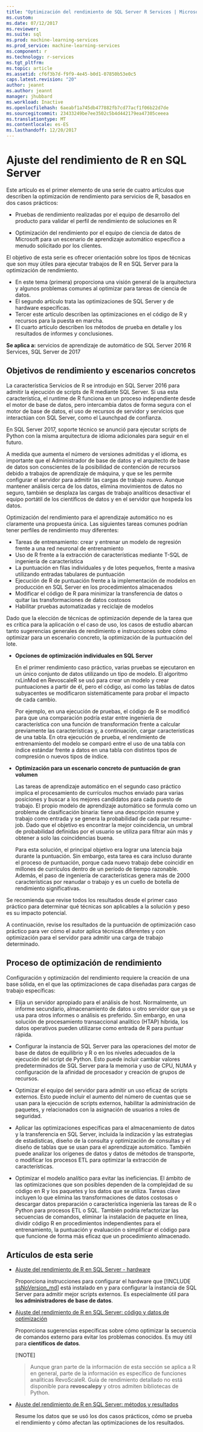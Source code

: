 ```yaml
---
title: "Optimización del rendimiento de SQL Server R Services | Microsoft Docs"
ms.custom: 
ms.date: 07/12/2017
ms.reviewer: 
ms.suite: sql
ms.prod: machine-learning-services
ms.prod_service: machine-learning-services
ms.component: r
ms.technology: r-services
ms.tgt_pltfrm: 
ms.topic: article
ms.assetid: cf6f3b7d-f9f9-4e45-b0d1-07850b53e0c5
caps.latest.revision: "20"
author: jeannt
ms.author: jeannt
manager: jhubbard
ms.workload: Inactive
ms.openlocfilehash: 6aeabf1a745db477882fb7cd77acf1f06b22d7de
ms.sourcegitcommit: 23433249be7ee3502c5b4d442179ea47305ceeea
ms.translationtype: MT
ms.contentlocale: es-ES
ms.lasthandoff: 12/20/2017
---
```

# <a name="performance-tuning-for-r-in-sql-server"></a>Ajuste del rendimiento de R en SQL Server

Este artículo es el primer elemento de una serie de cuatro artículos que describen la optimización de rendimiento para servicios de R, basados en dos casos prácticos:

- Pruebas de rendimiento realizadas por el equipo de desarrollo del producto para validar el perfil de rendimiento de soluciones en R

- Optimización del rendimiento por el equipo de ciencia de datos de Microsoft para un escenario de aprendizaje automático específico a menudo solicitado por los clientes.

El objetivo de esta serie es ofrecer orientación sobre los tipos de técnicas que son muy útiles para ejecutar trabajos de R en SQL Server para la optimización de rendimiento.

+ En este tema (primera) proporciona una visión general de la arquitectura y algunos problemas comunes al optimizar para tareas de ciencia de datos.
+ El segundo artículo trata las optimizaciones de SQL Server y de hardware específicas.
+ Tercer este artículo describen las optimizaciones en el código de R y recursos para la puesta en marcha.
+ El cuarto artículo describen los métodos de prueba en detalle y los resultados de informes y conclusiones.

**Se aplica a:** servicios de aprendizaje de automático de SQL Server 2016 R Services, SQL Server de 2017

## <a name="performance-goals-and-targeted-scenarios"></a>Objetivos de rendimiento y escenarios concretos

La característica Servicios de R se introdujo en SQL Server 2016 para admitir la ejecución de scripts de R mediante SQL Server. Si usa esta característica, el runtime de R funciona en un proceso independiente desde el motor de base de datos, pero intercambia datos de forma segura con el motor de base de datos, el uso de recursos de servidor y servicios que interactúan con SQL Server, como el Launchpad de confianza.

En SQL Server 2017, soporte técnico se anunció para ejecutar scripts de Python con la misma arquitectura de idioma adicionales para seguir en el futuro.

A medida que aumenta el número de versiones admitidas y el idioma, es importante que el Administrador de base de datos y el arquitecto de base de datos son conscientes de la posibilidad de contención de recursos debido a trabajos de aprendizaje de máquina, y que se les permite configurar el servidor para admitir las cargas de trabajo nuevo. Aunque mantener análisis cerca de los datos, elimina movimientos de datos no seguro, también se desplaza las cargas de trabajo analíticos desactivar el equipo portátil de los científicos de datos y en el servidor que hospeda los datos.

Optimización del rendimiento para el aprendizaje automático no es claramente una propuesta única. Las siguientes tareas comunes podrían tener perfiles de rendimiento muy diferentes:

- Tareas de entrenamiento: crear y entrenar un modelo de regresión frente a una red neuronal de entrenamiento
- Uso de R frente a la extracción de características mediante T-SQL de ingeniería de característica
- La puntuación en filas individuales y de lotes pequeños, frente a masiva utilizando entradas tabulares de puntuación
- Ejecución de R de puntuación frente a la implementación de modelos en producción en SQL Server en los procedimientos almacenados
- Modificar el código de R para minimizar la transferencia de datos o quitar las transformaciones de datos costosos
- Habilitar pruebas automatizadas y reciclaje de modelos

Dado que la elección de técnicas de optimización depende de la tarea que es crítica para la aplicación o el caso de uso, los casos de estudio abarcan tanto sugerencias generales de rendimiento e instrucciones sobre cómo optimizar para un escenario concreto, la optimización de la puntuación del lote.

+ **Opciones de optimización individuales en SQL Server**

    En el primer rendimiento caso práctico, varias pruebas se ejecutaron en un único conjunto de datos utilizando un tipo de modelo. El algoritmo rxLinMod en RevoscaleR se usó para crear un modelo y crear puntuaciones a partir de él, pero el código, así como las tablas de datos subyacentes se modificaron sistemáticamente para probar el impacto de cada cambio.

    Por ejemplo, en una ejecución de pruebas, el código de R se modificó para que una comparación podría estar entre ingeniería de característica con una función de transformación frente a calcular previamente las características y, a continuación, cargar características de una tabla. En otra ejecución de prueba, el rendimiento de entrenamiento del modelo se comparó entre el uso de una tabla con índice estándar frente a datos en una tabla con distintos tipos de compresión o nuevos tipos de índice.

+ **Optimización para un escenario concreto de puntuación de gran volumen**

    Las tareas de aprendizaje automático en el segundo caso práctico implica el procesamiento de currículos muchos enviado para varias posiciones y buscar a los mejores candidatos para cada puesto de trabajo. El propio modelo de aprendizaje automático se formula como un problema de clasificación binaria: tiene una descripción resume y trabajo como entrada y se genera la probabilidad de cada par resume-job. Dado que el objetivo es encontrar la mejor coincidencia, un umbral de probabilidad definidas por el usuario se utiliza para filtrar aún más y obtener a solo las coincidencias buena.

    Para esta solución, el principal objetivo era lograr una latencia baja durante la puntuación. Sin embargo, esta tarea es cara incluso durante el proceso de puntuación, porque cada nuevo trabajo debe coincidir en millones de currículos dentro de un período de tiempo razonable. Además, el paso de ingeniería de características genera más de 2000 características por reanudar o trabajo y es un cuello de botella de rendimiento significativas.

Se recomienda que revise todos los resultados desde el primer caso práctico para determinar qué técnicas son aplicables a la solución y peso es su impacto potencial.

A continuación, revise los resultados de la puntuación de optimización caso práctico para ver cómo el autor aplica técnicas diferentes y con optimización para el servidor para admitir una carga de trabajo determinado.

## <a name="performance-optimization-process"></a>Proceso de optimización de rendimiento

Configuración y optimización del rendimiento requiere la creación de una base sólida, en el que las optimizaciones de capa diseñadas para cargas de trabajo específicas:

- Elija un servidor apropiado para el análisis de host. Normalmente, un informe secundario, almacenamiento de datos u otro servidor que ya se usa para otros informes o análisis es preferido. Sin embargo, en una solución de procesamiento transaccional analítico (HTAP) híbrida, los datos operativos pueden utilizarse como entrada de R para puntuar rápida.

- Configurar la instancia de SQL Server para las operaciones del motor de base de datos de equilibrio y R o en los niveles adecuados de la ejecución del script de Python. Esto puede incluir cambiar valores predeterminados de SQL Server para la memoria y uso de CPU, NUMA y configuración de la afinidad de procesador y creación de grupos de recursos.

- Optimizar el equipo del servidor para admitir un uso eficaz de scripts externos. Esto puede incluir el aumento del número de cuentas que se usan para la ejecución de scripts externos, habilitar la administración de paquetes, y relacionados con la asignación de usuarios a roles de seguridad.

- Aplicar las optimizaciones específicas para el almacenamiento de datos y la transferencia en SQL Server, incluida la indización y las estrategias de estadísticas, diseño de la consulta y optimización de consultas y el diseño de tablas que se usan para el aprendizaje automático. También puede analizar los orígenes de datos y datos de métodos de transporte, o modificar los procesos ETL para optimizar la extracción de características.

- Optimizar el modelo analítico para evitar las ineficiencias. El ámbito de las optimizaciones que son posibles dependen de la complejidad de su código en R y los paquetes y los datos que se utiliza. Tareas clave incluyen lo que elimina las transformaciones de datos costosas o descargar datos preparación o característica ingeniería las tareas de R o Python para procesos ETL o SQL. También podría refactorizar las secuencias de comandos, eliminar la instalación de paquete en línea, dividir código R en procedimientos independientes para el entrenamiento, la puntuación y evaluación o simplificar el código para que funcione de forma más eficaz que un procedimiento almacenado.

## <a name="articles-in-this-series"></a>Artículos de esta serie

+ [Ajuste del rendimiento de R en SQL Server - hardware](..\r\sql-server-configuration-r-services.md)

    Proporciona instrucciones para configurar el hardware que [!INCLUDE [ssNoVersion_md](..\..\includes\ssnoversion-md.md)] está instalado en y para configurar la instancia de SQL Server para admitir mejor scripts externos. Es especialmente útil para **los administradores de base de datos**.

+ [Ajuste del rendimiento de R en SQL Server: código y datos de optimización](..\r\r-and-data-optimization-r-services.md)

    Proporciona sugerencias específicas sobre cómo optimizar la secuencia de comandos externo para evitar los problemas conocidos. Es muy útil para **científicos de datos**.

    [!NOTE]
    > Aunque gran parte de la información de esta sección se aplica a R en general, parte de la información es específico de funciones analíticas RevoScaleR. Guía de rendimiento detallado no está disponible para **revoscalepy** y otros admiten bibliotecas de Python.

+ [Ajuste del rendimiento de R en SQL Server: métodos y resultados](..\r\performance-case-study-r-services.md)

    Resume los datos que se usó los dos casos prácticos, cómo se prueba el rendimiento y cómo afectan las optimizaciones de los resultados.
